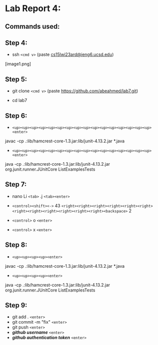 
# Lab Report 4: 

## Commands used: ##

## Step 4: ##

- ssh `<cmd v>` (paste cs15lwi23ard@ieng6.ucsd.edu)

[image1.png]

## Step 5: ##

- git clone `<cmd v>` (paste https://github.com/abeahmed/lab7.git)

- cd lab7
  
## Step 6: ##

- `<up><up><up><up><up><up><up><up><up><up><up><up><up><up><up><up><enter>`
  
javac -cp .:lib/hamcrest-core-1.3.jar:lib/junit-4.13.2.jar *.java
  
- `<up><up><up><up><up><up><up><up><up><up><up><up><up><up><up><up><enter>`
  
java -cp .:lib/hamcrest-core-1.3.jar:lib/junit-4.13.2.jar org.junit.runner.JUnitCore ListExamplesTests
  
## Step 7: ##
  
- nano Li `<tab>` .j `<tab><enter>`
  
- `<control><shift><->` 43 `<right><right><right><right><right><right><right><right><right><right><right><right><backspace>` 2
 
- `<control>` o `<enter>`

- `<control>` x `<enter>`
  
## Step 8: ##
  
- `<up><up><up><up><enter>`
  
javac -cp .:lib/hamcrest-core-1.3.jar:lib/junit-4.13.2.jar *.java
  
- `<up><up><up><up><enter>`
  
java -cp .:lib/hamcrest-core-1.3.jar:lib/junit-4.13.2.jar org.junit.runner.JUnitCore ListExamplesTests

## Step 9: ##
  
- git add . `<enter>`
- git commit -m "fix" `<enter>`
- git push `<enter>`
- __*github username*__ `<enter>`
- __*github authentication token*__ `<enter>`
  


          
          
          

          
          
          
          

          
          
          
          

          
          
          
          
